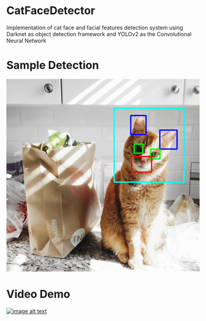 # CatFaceDetector
Implementation of cat face and facial features detection system using Darknet as object detection framework and YOLOv2 as the Convolutional Neural Network

# Sample Detection
![](preview/nemo.jpg?raw=true)<!-- .element width="50%" -->

# Video Demo
[![image alt text](https://img.youtube.com/vi/pF9N7I6yCwE/0.jpg)](https://www.youtube.com/watch?v=pF9N7I6yCwE)
